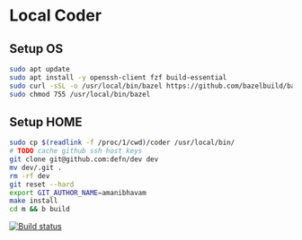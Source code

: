# Local Coder

## Setup OS

```bash
sudo apt update
sudo apt install -y openssh-client fzf build-essential
sudo curl -sSL -o /usr/local/bin/bazel https://github.com/bazelbuild/bazelisk/releases/download/v1.17.0/bazelisk-linux-$(if test "$(uname -m)" == x86_64; then echo "amd64"; else echo "arm64"; fi)
sudo chmod 755 /usr/local/bin/bazel
```

## Setup HOME

```bash
sudo cp $(readlink -f /proc/1/cwd)/coder /usr/local/bin/
# TODO cache github ssh host keys
git clone git@github.com:defn/dev dev
mv dev/.git .
rm -rf dev
git reset --hard
export GIT_AUTHOR_NAME=amanibhavam
make install
cd m && b build
```

[![Build status](https://badge.buildkite.com/879feda30e2616b22929338672877e85dfe82f60eb47df2e6a.svg)](https://buildkite.com/defn/dev)
